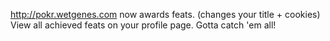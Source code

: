 http://pokr.wetgenes.com now awards feats. (changes your title + cookies) View all achieved feats on your profile page. Gotta catch 'em all!